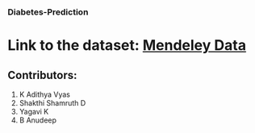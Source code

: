 ### Diabetes-Prediction

# Link to the dataset: [Mendeley Data](https://data.mendeley.com/datasets/d5dtz46xcz/1)



## Contributors:

1. K Adithya Vyas
2. Shakthi Shamruth D
3. Yagavi K
4. B Anudeep

